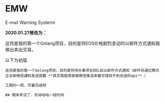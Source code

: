 # EMW
E-mail Warning Systerm

**2020.01.27修改为：**

这将是我的第一个Golang项目，目的是将EOS价格剧烈变动时以邮件方式通知我做出卖出交易。

以下为初版

```
这将是我的第一个Golang项目，目的是将待办事项在DDL前以邮件方式通知（邮件将通过腾讯企业邮微信通知发送提醒 **其实我挺想直接微信推送来着可惜找不到合适的api** ）

工期约一周，尽量完成吧

## 期末考试了，先咕咕咕一段时间
```
